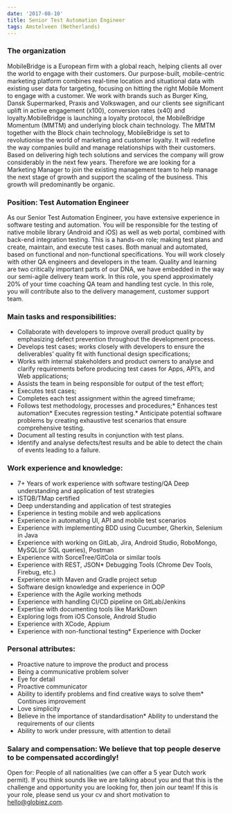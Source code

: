 ```yaml
---
date: '2017-08-10'
title: Senior Test Automation Engineer
tags: Amstelveen (Netherlands)
---
```

### The organization
MobileBridge is a European firm with a global reach, helping clients all over the world to engage with their customers. Our purpose-built, mobile-centric marketing platform combines real-time location and situational data with existing user data for targeting, focusing on hitting the right Mobile Moment to engage with a customer. We work with brands such as Burger King, Dansk Supermarked, Praxis and Volkswagen, and our clients see significant uplift in active engagement (x100), conversion rates (x40) and loyalty.MobileBridge is launching a loyalty protocol, the MobileBridge Momentum (MMTM) and underlying block chain technology. The MMTM together with the Block chain technology, MobileBridge is set to revolutionise the world of marketing and customer loyalty. It will redefine the way companies build and manage relationships with their customers.
Based on delivering high tech solutions and services the company will grow considerably in the next few years. Therefore we are looking for a Marketing Manager to join the existing management team to help manage the next stage of growth and support the scaling of the business. This growth will predominantly be organic.
### Position: Test Automation Engineer
As our Senior Test Automation Engineer, you have extensive experience in software testing and automation. You will be responsible for the testing of native mobile library (Android and iOS) as well as web portal, combined with back-end integration testing. This is a hands-on role; making test plans and create, maintain, and execute test cases. Both manual and automated, based on functional and non-functional specifications. You will work closely with other QA engineers and developers in the team.
Quality and learning are two critically important parts of our DNA, we have embedded in the way our semi-agile delivery team work. In this role, you spend approximately 20% of your time coaching QA team and handling test cycle. In this role, you will contribute also to the delivery management, customer support team.
### Main tasks and responsibilities:
* Collaborate with developers to improve overall product quality by emphasizing defect prevention throughout the development process.
* Develops test cases; works closely with developers to ensure the deliverables’ quality fit with functional design specifications;
* Works with internal stakeholders and product owners to analyse and clarify requirements before producing test cases for Apps, API’s, and Web applications;
* Assists the team in being responsible for output of the test effort;
* Executes test cases;
* Completes each test assignment within the agreed timeframe;
* Follows test methodology, processes and procedures;* Enhances test automation* Executes regression testing.* Anticipate potential software problems by creating exhaustive test scenarios that ensure comprehensive testing.
* Document all testing results in conjunction with test plans.
* Identify and analyse defects/test results and be able to detect the chain of events leading to a failure. 

### Work experience and knowledge:
* 7+ Years of work experience with software testing/QA Deep understanding and application of test strategies 
* ISTQB/TMap certified
* Deep understanding and application of test strategies
* Experience in testing mobile and web applications
* Experience in automating UI, API and mobile test scenarios
* Experience with implementing BDD using Cucumber, Gherkin, Selenium in Java
* Experience with working on GitLab, Jira, Android Studio, RoboMongo, MySQL(or SQL queries), Postman
* Experience with SorceTree/GitCola or similar tools
* Experience with REST, JSON* Debugging Tools (Chrome Dev Tools, Firebug, etc.)
* Experience with Maven and Gradle project setup
* Software design knowledge and experience in OOP
* Experience with the Agile working methods
* Experience with handling CI/CD pipeline on GitLab/Jenkins
* Expertise with documenting tools like MarkDown
* Exploring logs from iOS Console, Android Studio
* Experience with XCode, Appium 
* Experience with non-functional testing* Experience with Docker

### Personal attributes:
* Proactive nature to improve the product and process 
* Being a communicative problem solver 
* Eye for detail
* Proactive communicator
* Ability to identify problems and find creative ways to solve them* Continues improvement
* Love simplicity
* Believe in the importance of standardisation* Ability to understand the requirements of our clients
* Ability to work under pressure, with attention to detail 

### Salary and compensation: We believe that top people deserve to be compensated accordingly!
Open for: People of all nationalities (we can offer a 5 year Dutch work permit). If you think sounds like we are talking about you and that this is the challenge and opportunity you are looking for, then join our team!
If this is your role, please send us your cv and short motivation to hello@globiez.com.
